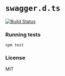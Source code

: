 # `swagger.d.ts`

[![Build Status](https://travis-ci.org/mohsen1/swagger.d.ts.svg?branch=master)](https://travis-ci.org/mohsen1/swagger.d.ts)

### Running tests

```
npm test
```

### License
MIT